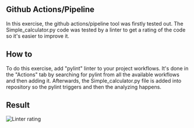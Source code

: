 ## Github Actions/Pipeline
In this exercise, the github actions/pipeline tool was firstly tested out. The Simple_calculator.py code was tested by a linter to
get a rating of the code so it's easier to improve it.

## How to
To do this exercise, add "pylint" linter to your project workflows. It's done in the "Actions" tab by searching for pylint from all the available workflows and then adding it. Afterwards, the Simple_calculator.py file is added into repository so the pylint triggers and 
then the analyzing happens.

## Result
![Linter rating](https://ibb.co/9bzfH9Q)
